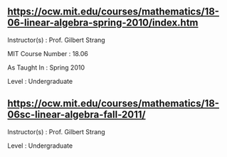 ## https://ocw.mit.edu/courses/mathematics/18-06-linear-algebra-spring-2010/index.htm  
  
Instructor(s) : Prof. Gilbert Strang  
  
MIT Course Number : 18.06  
  
As Taught In : Spring 2010  
  
Level : Undergraduate  
  
    
## https://ocw.mit.edu/courses/mathematics/18-06sc-linear-algebra-fall-2011/    
  
Instructor(s) : Prof. Gilbert Strang  
  
Level : Undergraduate
